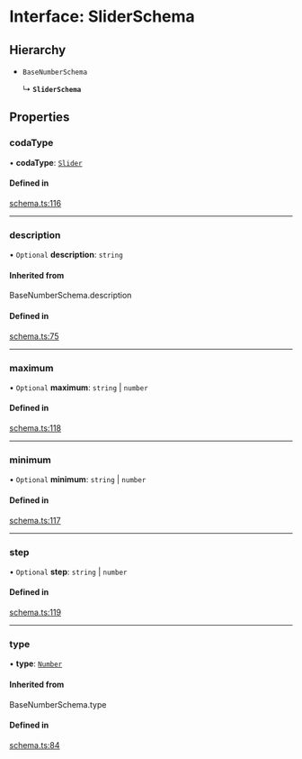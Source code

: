 # Interface: SliderSchema

## Hierarchy

- `BaseNumberSchema`

  ↳ **`SliderSchema`**

## Properties

### codaType

• **codaType**: [`Slider`](../enums/ValueHintType.md#slider)

#### Defined in

[schema.ts:116](https://github.com/coda/packs-sdk/blob/main/schema.ts#L116)

___

### description

• `Optional` **description**: `string`

#### Inherited from

BaseNumberSchema.description

#### Defined in

[schema.ts:75](https://github.com/coda/packs-sdk/blob/main/schema.ts#L75)

___

### maximum

• `Optional` **maximum**: `string` \| `number`

#### Defined in

[schema.ts:118](https://github.com/coda/packs-sdk/blob/main/schema.ts#L118)

___

### minimum

• `Optional` **minimum**: `string` \| `number`

#### Defined in

[schema.ts:117](https://github.com/coda/packs-sdk/blob/main/schema.ts#L117)

___

### step

• `Optional` **step**: `string` \| `number`

#### Defined in

[schema.ts:119](https://github.com/coda/packs-sdk/blob/main/schema.ts#L119)

___

### type

• **type**: [`Number`](../enums/ValueType.md#number)

#### Inherited from

BaseNumberSchema.type

#### Defined in

[schema.ts:84](https://github.com/coda/packs-sdk/blob/main/schema.ts#L84)
